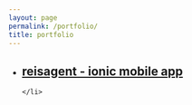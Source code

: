 ```yaml
---
layout: page
permalink: /portfolio/
title: portfolio
---
```


<ul class="post-list">
	<li>
		<h2><a class="portfolio_event-title" href="https://github.com/annelledejager/reisagent">
		reisagent - ionic mobile app</a></h2>

	</li>
</ul>
